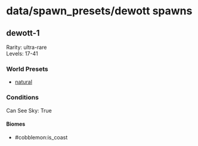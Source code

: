 # data/spawn_presets/dewott spawns  
  
## dewott-1  
Rarity: ultra-rare  
Levels: 17-41  
  
### World Presets  
* [natural](/data/spawn_data/natural.md)  
  
### Conditions  
Can See Sky: True  
  
#### Biomes  
  * #cobblemon:is_coast
  
